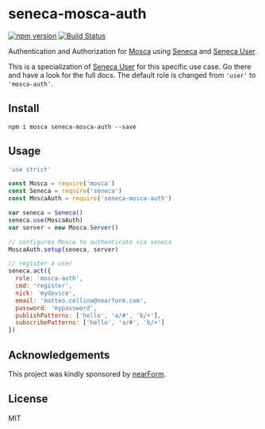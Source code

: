 # seneca-mosca-auth

[![npm version][npm-badge]][npm-url]
[![Build Status][travis-badge]][travis-url]

Authentication and Authorization for [Mosca](http://npm.im/mosca) using [Seneca](http://npm.im/seneca) and [Seneca User](http://npm.im/seneca-user).

This is a specialization of [Seneca User](http://npm.im/seneca-user)
for this specific use case. Go there and have a look for the full
docs. The default role is changed from `'user'` to `'mosca-auth'`.

## Install

```
npm i mosca seneca-mosca-auth --save
```

## Usage

```js
'use strict'

const Mosca = require('mosca')
const Seneca = require('seneca')
const MoscaAuth = require('seneca-mosca-auth')

var seneca = Seneca()
seneca.use(MoscaAuth)
var server = new Mosca.Server()

// configures Mosca to authenticate via seneca
MoscaAuth.setup(seneca, server)

// register a user
seneca.act({
  role: 'mosca-auth',
  cmd: 'register',
  nick: 'mydevice',
  email: 'matteo.collina@nearform.com',
  password: 'mypassword',
  publishPatterns: ['hello', 'a/#', 'b/+'],
  subscribePatterns: ['hello', 'a/#', 'b/+']
})
```

<a name="acknowledgements"></a>
## Acknowledgements

This project was kindly sponsored by [nearForm](http://nearform.com).

## License

MIT

[npm-badge]: https://badge.fury.io/js/seneca-mosca-auth.svg
[npm-url]: https://badge.fury.io/js/seneca-mosca-auth
[travis-badge]: https://api.travis-ci.org/mcollina/seneca-mosca-auth.svg
[travis-url]: https://travis-ci.org/mcollina/seneca-mosca-auth
